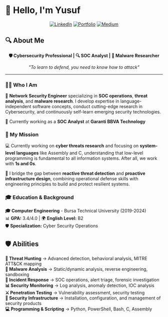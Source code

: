 # 👋 Hello, I'm Yusuf

<div align="center">
  
[![LinkedIn](https://img.shields.io/badge/LinkedIn-0077B5?style=for-the-badge&logo=linkedin&logoColor=white)](https://www.linkedin.com/in/yusufarbc/)
[![Portfolio](https://img.shields.io/badge/Portfolio-FF5722?style=for-the-badge&logo=web&logoColor=white)](https://yusufarbc.github.io/yusufarbc/)
[![Medium](https://img.shields.io/badge/Medium-12100E?style=for-the-badge&logo=medium&logoColor=white)](https://medium.com/@yusufarbc)

</div>

## 🔍 About Me

<div align="center">
  
**🛡️ Cybersecurity Professional | 🔍 SOC Analyst | 🧬 Malware Researcher**

*"To learn to defend, you need to know how to attack"*

</div>

---

### 👨‍💻 Who I Am

🚀 **Network Security Engineer** specializing in **SOC operations**, **threat analysis**, and **malware research**. I develop expertise in language-independent software concepts, conduct cutting-edge research in Cybersecurity, and continuously self-learn emerging security technologies.

💼 Currently working as a **SOC Analyst** at **Garanti BBVA Technology**

### 🎯 My Mission

💻 Currently working on **cyber threats research** and focusing on **system-level languages** like Assembly and C, understanding that low-level programming is fundamental to all information systems. After all, we work with **1s and 0s**.

🔬 I bridge the gap between **reactive threat detection** and **proactive infrastructure design**, combining operational defense skills with engineering principles to build and protect resilient systems.

### 🎓 Education & Background

**🎓 Computer Engineering** - Bursa Technical University (2019-2024)  
📊 **GPA:** 3.4/4.0 | 🌍 **English Level:** B2  
🛡️ **Specialization:** Cyber Security Operations

## 🛡️ Abilities

**🔎 Threat Hunting** → Advanced detection, behavioral analysis, MITRE ATT&CK mapping  
**🦠 Malware Analysis** → Static/dynamic analysis, reverse engineering, sandboxing  
**🚨 Incident Response** → SOC operations, alert triage, forensic investigation  
**📊 Security Monitoring** → Log analysis, anomaly detection, IOC analysis  
**⚔️ Penetration Testing** → Vulnerability assessment, security testing  
**🔧 Security Infrastructure** → Installation, configuration, and management of security products      
**💻 Programming & Scripting** → Python, PowerShell, Bash, C, Assembly